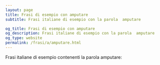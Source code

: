 ```yaml
---
layout: page
title: Frasi di esempio con amputare 
subtitle: Frasi italiane di esempio con la parola  amputare

og_title: Frasi di esempio con amputare 
og_description: Frasi italiane di esempio con la parola  amputare
og_type: website
permalink: /frasi/a/amputare.html
---
```


Frasi italiane di esempio contenenti la parola amputare:



